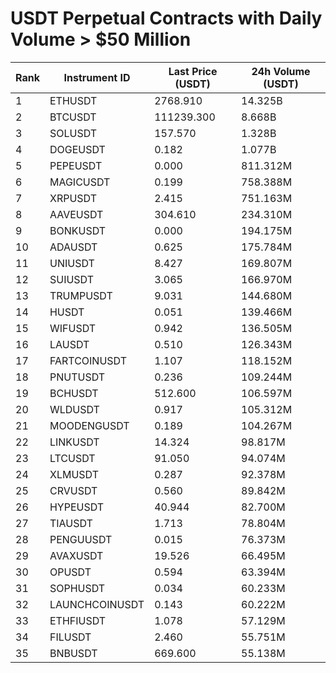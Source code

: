 # USDT Perpetual Contracts with Daily Volume > $50 Million

| Rank | Instrument ID | Last Price (USDT) | 24h Volume (USDT) |
|------|---------------|-------------------|-------------------|
| 1 | ETHUSDT | 2768.910 | 14.325B |
| 2 | BTCUSDT | 111239.300 | 8.668B |
| 3 | SOLUSDT | 157.570 | 1.328B |
| 4 | DOGEUSDT | 0.182 | 1.077B |
| 5 | PEPEUSDT | 0.000 | 811.312M |
| 6 | MAGICUSDT | 0.199 | 758.388M |
| 7 | XRPUSDT | 2.415 | 751.163M |
| 8 | AAVEUSDT | 304.610 | 234.310M |
| 9 | BONKUSDT | 0.000 | 194.175M |
| 10 | ADAUSDT | 0.625 | 175.784M |
| 11 | UNIUSDT | 8.427 | 169.807M |
| 12 | SUIUSDT | 3.065 | 166.970M |
| 13 | TRUMPUSDT | 9.031 | 144.680M |
| 14 | HUSDT | 0.051 | 139.466M |
| 15 | WIFUSDT | 0.942 | 136.505M |
| 16 | LAUSDT | 0.510 | 126.343M |
| 17 | FARTCOINUSDT | 1.107 | 118.152M |
| 18 | PNUTUSDT | 0.236 | 109.244M |
| 19 | BCHUSDT | 512.600 | 106.597M |
| 20 | WLDUSDT | 0.917 | 105.312M |
| 21 | MOODENGUSDT | 0.189 | 104.267M |
| 22 | LINKUSDT | 14.324 | 98.817M |
| 23 | LTCUSDT | 91.050 | 94.074M |
| 24 | XLMUSDT | 0.287 | 92.378M |
| 25 | CRVUSDT | 0.560 | 89.842M |
| 26 | HYPEUSDT | 40.944 | 82.700M |
| 27 | TIAUSDT | 1.713 | 78.804M |
| 28 | PENGUUSDT | 0.015 | 76.373M |
| 29 | AVAXUSDT | 19.526 | 66.495M |
| 30 | OPUSDT | 0.594 | 63.394M |
| 31 | SOPHUSDT | 0.034 | 60.233M |
| 32 | LAUNCHCOINUSDT | 0.143 | 60.222M |
| 33 | ETHFIUSDT | 1.078 | 57.129M |
| 34 | FILUSDT | 2.460 | 55.751M |
| 35 | BNBUSDT | 669.600 | 55.138M |
